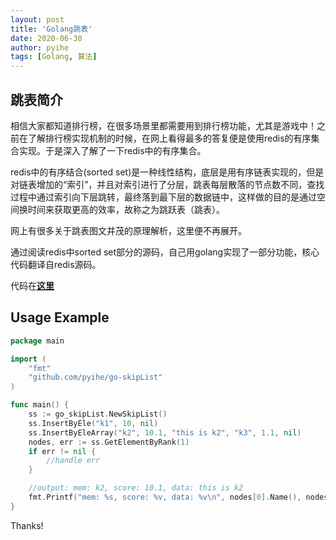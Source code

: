 ```yaml
---
layout: post
title: 'Golang跳表'
date: 2020-06-30
author: pyihe
tags: [Golang, 算法]
---
```


## 跳表简介

相信大家都知道排行榜，在很多场景里都需要用到排行榜功能，尤其是游戏中！之前在了解排行榜实现机制的时候，在网上看得最多的答复便是使用redis的有序集合实现。于是深入了解了一下redis中的有序集合。

redis中的有序结合(sorted set)是一种线性结构，底层是用有序链表实现的，但是对链表增加的“索引”，并且对索引进行了分层，跳表每层散落的节点数不同，查找过程中通过索引向下层跳转，最终落到最下层的数据链中，这样做的目的是通过空间换时间来获取更高的效率，故称之为跳跃表（跳表）。

网上有很多关于跳表图文并茂的原理解析，这里便不再展开。

通过阅读redis中sorted set部分的源码，自己用golang实现了一部分功能，核心代码翻译自redis源码。

代码在[**这里**](https://github.com/pyihe/go-skipList)

## Usage Example
```go
package main

import (
	"fmt"
	"github.com/pyihe/go-skipList"
)

func main() {
	ss := go_skipList.NewSkipList()
	ss.InsertByEle("k1", 10, nil)
	ss.InsertByEleArray("k2", 10.1, "this is k2", "k3", 1.1, nil)
	nodes, err := ss.GetElementByRank(1)
	if err != nil {
		//handle err
	}

	//output: mem: k2, score: 10.1, data: this is k2
	fmt.Printf("mem: %s, score: %v, data: %v\n", nodes[0].Name(), nodes[0].Score(), nodes[0].Data())
}
```

Thanks!